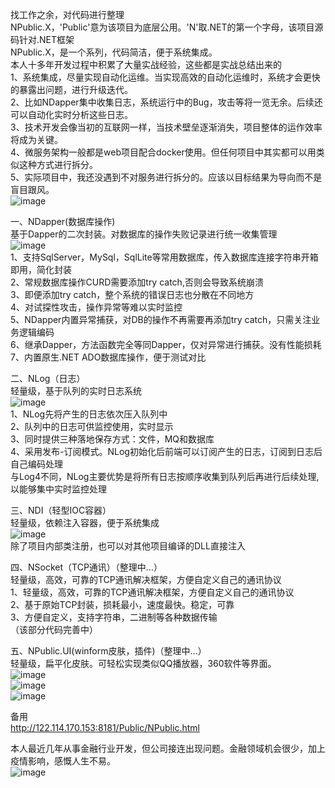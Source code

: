  找工作之余，对代码进行整理  
 NPublic.X，'Public'意为该项目为底层公用。'N'取.NET的第一个字母，该项目源码针对.NET框架  
 NPublic.X，是一个系列，代码简洁，便于系统集成。  
 本人十多年开发过程中积累了大量实战经验，这些都是实战总结出来的   
 1、系统集成，尽量实现自动化运维。当实现高效的自动化运维时，系统才会更快的暴露出问题，进行升级迭代。   
 2、比如NDapper集中收集日志，系统运行中的Bug，攻击等将一览无余。后续还可以自动化实时分析这些日志。  
 3、技术开发会像当初的互联网一样，当技术壁垒逐渐消失，项目整体的运作效率将成为关键。   
 4、微服务架构一般都是web项目配合docker使用。但任何项目中其实都可以用类似这种方式进行拆分。  
 5、实际项目中，我还没遇到不对服务进行拆分的。应该以目标结果为导向而不是盲目跟风。  
![image](http://122.114.170.153:8181/Public/images/NPublic2.png)  

一、NDapper(数据库操作)  
 基于Dapper的二次封装。对数据库的操作失败记录进行统一收集管理  
![image](http://122.114.170.153:8181/Public/images/NDapper.png)  
1、支持SqlServer，MySql，SqlLite等常用数据库，传入数据库连接字符串开箱即用，简化封装  
2、常规数据库操作CURD需要添加try catch,否则会导致系统崩溃  
3、即便添加try catch，整个系统的错误日志也分散在不同地方  
4、对试探性攻击，操作异常等难以实时监控  
5、NDapper内置异常捕获，对DB的操作不再需要再添加try catch，只需关注业务逻辑编码  
6、继承Dapper，方法函数完全等同Dapper，仅对异常进行捕获。没有性能损耗  
7、内置原生.NET ADO数据库操作，便于测试对比  


二、NLog（日志）  
轻量级，基于队列的实时日志系统  
 ![image](http://122.114.170.153:8181/Public/images/NLog.png)  
1、NLog先将产生的日志依次压入队列中  
2、队列中的日志可供监控使用，实时显示  
3、同时提供三种落地保存方式：文件，MQ和数据库  
4、采用发布-订阅模式。NLog初始化后前端可以订阅产生的日志，订阅到日志后自己编码处理  
与Log4不同，NLog主要优势是将所有日志按顺序收集到队列后再进行后续处理,以能够集中实时监控处理  


三、NDI（轻型IOC容器）  
轻量级，依赖注入容器，便于系统集成  
 ![image](http://122.114.170.153:8181/Public/images/NDI2.png)  
除了项目内部类注册，也可以对其他项目编译的DLL直接注入  

四、NSocket（TCP通讯）（整理中...）  
 轻量级，高效，可靠的TCP通讯解决框架，方便自定义自己的通讯协议  
1、轻量级，高效，可靠的TCP通讯解决框架，方便自定义自己的通讯协议  
2、基于原始TCP封装，损耗最小，速度最快。稳定，可靠  
3、方便自定义，支持字符串，二进制等各种数据传输  
（该部分代码完善中）  

五、NPublic.UI(winform皮肤，插件)（整理中...）  
轻量级，扁平化皮肤。可轻松实现类似QQ播放器，360软件等界面。  
 ![image](http://122.114.170.153:8181/Public/images/f1.png)  
 ![image](http://122.114.170.153:8181/Public/images/f2.png)  
 ![image](http://122.114.170.153:8181/Public/images/f3.png)  

备用  
http://122.114.170.153:8181/Public/NPublic.html  

本人最近几年从事金融行业开发，但公司接连出现问题。金融领域机会很少，加上疫情影响，感慨人生不易。  
 ![image](http://122.114.170.153:8181/Public/images/qh.png)  

